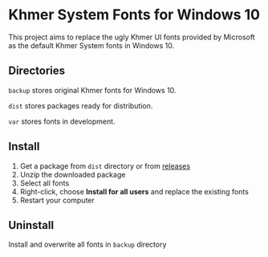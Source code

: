 # Khmer System Fonts for Windows 10

This project aims to replace the ugly Khmer UI fonts provided by Microsoft as the default Khmer System fonts in Windows 10.

## Directories

``backup`` stores original Khmer fonts for Windows 10.

``dist`` stores packages ready for distribution.

``var`` stores fonts in development.

## Install

1. Get a package from ``dist`` directory or from [releases](https://github.com/fidele007/Khmer-System-Fonts-Win10/releases)
1. Unzip the downloaded package
1. Select all fonts
1. Right-click, choose **Install for all users** and replace the existing fonts
1. Restart your computer

## Uninstall

Install and overwrite all fonts in ``backup`` directory